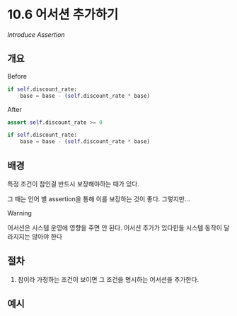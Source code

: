 # 10.6 어서션 추가하기

_Introduce Assertion_

## 개요

Before

```python
if self.discount_rate:
    base = base - (self.discount_rate * base)
```

After

```python
assert self.discount_rate >= 0

if self.discount_rate:
    base = base - (self.discount_rate * base)
```

## 배경

특정 조건이 참인걸 반드시 보장해야하는 때가 있다.

그 때는 언어 별 assertion을 통해 이를 보장하는 것이 좋다. 그렇지만...

> [!WARNING]
> 
> 어서션은 시스템 운영에 영향을 주면 안 된다. 어서션 추가가 있다한들 시스템 동작이 달라지지는 않아야 한다


## 절차

1. 참이라 가정하는 조건이 보이면 그 조건을 명시하는 어서션을 추가한다.

## 예시
